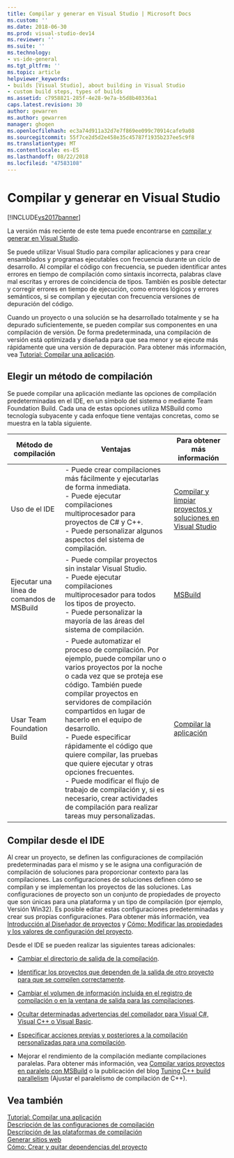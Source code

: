```yaml
---
title: Compilar y generar en Visual Studio | Microsoft Docs
ms.custom: ''
ms.date: 2018-06-30
ms.prod: visual-studio-dev14
ms.reviewer: ''
ms.suite: ''
ms.technology:
- vs-ide-general
ms.tgt_pltfrm: ''
ms.topic: article
helpviewer_keywords:
- builds [Visual Studio], about building in Visual Studio
- custom build steps, types of builds
ms.assetid: c7958821-285f-4e28-9e7a-b5d8b40336a1
caps.latest.revision: 30
author: gewarren
ms.author: gewarren
manager: ghogen
ms.openlocfilehash: ec3a74d911a32d7e7f869ee099c70914cafe9a08
ms.sourcegitcommit: 55f7ce2d5d2e458e35c45787f1935b237ee5c9f8
ms.translationtype: MT
ms.contentlocale: es-ES
ms.lasthandoff: 08/22/2018
ms.locfileid: "47583108"
---
```

# <a name="compiling-and-building-in-visual-studio"></a>Compilar y generar en Visual Studio
[!INCLUDE[vs2017banner](../includes/vs2017banner.md)]

La versión más reciente de este tema puede encontrarse en [compilar y generar en Visual Studio](https://docs.microsoft.com/visualstudio/ide/compiling-and-building-in-visual-studio).  
  
Se puede utilizar Visual Studio para compilar aplicaciones y para crear ensamblados y programas ejecutables con frecuencia durante un ciclo de desarrollo. Al compilar el código con frecuencia, se pueden identificar antes errores en tiempo de compilación como sintaxis incorrecta, palabras clave mal escritas y errores de coincidencia de tipos. También es posible detectar y corregir errores en tiempo de ejecución, como errores lógicos y errores semánticos, si se compilan y ejecutan con frecuencia versiones de depuración del código.  
  
 Cuando un proyecto o una solución se ha desarrollado totalmente y se ha depurado suficientemente, se pueden compilar sus componentes en una compilación de versión. De forma predeterminada, una compilación de versión está optimizada y diseñada para que sea menor y se ejecute más rápidamente que una versión de depuración. Para obtener más información, vea [Tutorial: Compilar una aplicación](../ide/walkthrough-building-an-application.md).  
  
## <a name="choosing-a-build-method"></a>Elegir un método de compilación  
 Se puede compilar una aplicación mediante las opciones de compilación predeterminadas en el IDE, en un símbolo del sistema o mediante Team Foundation Build. Cada una de estas opciones utiliza MSBuild como tecnología subyacente y cada enfoque tiene ventajas concretas, como se muestra en la tabla siguiente.  
  
|Método de compilación|Ventajas|Para obtener más información|  
|------------------|--------------|--------------------------|  
|Uso de el IDE|- Puede crear compilaciones más fácilmente y ejecutarlas de forma inmediata.<br />- Puede ejecutar compilaciones multiprocesador para proyectos de C# y C++.<br />- Puede personalizar algunos aspectos del sistema de compilación.|[Compilar y limpiar proyectos y soluciones en Visual Studio](../ide/building-and-cleaning-projects-and-solutions-in-visual-studio.md)|  
|Ejecutar una línea de comandos de MSBuild|- Puede compilar proyectos sin instalar Visual Studio.<br />- Puede ejecutar compilaciones multiprocesador para todos los tipos de proyecto.<br />- Puede personalizar la mayoría de las áreas del sistema de compilación.|[MSBuild](../msbuild/msbuild.md)|  
|Usar Team Foundation Build|- Puede automatizar el proceso de compilación. Por ejemplo, puede compilar uno o varios proyectos por la noche o cada vez que se proteja ese código. También puede compilar proyectos en servidores de compilación compartidos en lugar de hacerlo en el equipo de desarrollo.<br />- Puede especificar rápidamente el código que quiere compilar, las pruebas que quiere ejecutar y otras opciones frecuentes.<br />- Puede modificar el flujo de trabajo de compilación y, si es necesario, crear actividades de compilación para realizar tareas muy personalizadas.|[Compilar la aplicación](http://msdn.microsoft.com/library/a971b0f9-7c28-479d-a37b-8fd7e27ef692)|  
  
## <a name="building-from-the-ide"></a>Compilar desde el IDE  
 Al crear un proyecto, se definen las configuraciones de compilación predeterminadas para el mismo y se le asigna una configuración de compilación de soluciones para proporcionar contexto para las compilaciones. Las configuraciones de soluciones definen cómo se compilan y se implementan los proyectos de las soluciones. Las configuraciones de proyecto son un conjunto de propiedades de proyecto que son únicas para una plataforma y un tipo de compilación (por ejemplo, Versión Win32). Es posible editar estas configuraciones predeterminadas y crear sus propias configuraciones. Para obtener más información, vea [Introducción al Diseñador de proyectos](http://msdn.microsoft.com/en-us/898dd854-c98d-430c-ba1b-a913ce3c73d7) y [Cómo: Modificar las propiedades y los valores de configuración del proyecto](http://msdn.microsoft.com/en-us/e7184bc5-2f2b-4b4f-aa9a-3ecfcbc48b67).  
  
 Desde el IDE se pueden realizar las siguientes tareas adicionales:  
  
-   [Cambiar el directorio de salida de la compilación](../ide/how-to-change-the-build-output-directory.md).  
  
-   [Identificar los proyectos que dependen de la salida de otro proyecto para que se compilen correctamente](../ide/how-to-create-and-remove-project-dependencies.md).  
  
-   [Cambiar el volumen de información incluida en el registro de compilación o en la ventana de salida para las compilaciones](../ide/how-to-view-save-and-configure-build-log-files.md).  
  
-   [Ocultar determinadas advertencias del compilador para Visual C#, Visual C++ o Visual Basic](../ide/how-to-suppress-compiler-warnings.md).  
  
-   [Especificar acciones previas y posteriores a la compilación personalizadas para una compilación](../ide/specifying-custom-build-events-in-visual-studio.md).  
  
-   Mejorar el rendimiento de la compilación mediante compilaciones paralelas. Para obtener más información, vea [Compilar varios proyectos en paralelo con MSBuild](../msbuild/building-multiple-projects-in-parallel-with-msbuild.md) o la publicación del blog [Tuning C++ build parallelism](http://blogs.msdn.com/b/msbuild/archive/2010/03/08/tuning-c-build-parallelism-in-vs2010.aspx) (Ajustar el paralelismo de compilación de C++).  
  
## <a name="see-also"></a>Vea también  
 [Tutorial: Compilar una aplicación](../ide/walkthrough-building-an-application.md)   
 [Descripción de las configuraciones de compilación](../ide/understanding-build-configurations.md)   
 [Descripción de las plataformas de compilación](../ide/understanding-build-platforms.md)   
 [Generar sitios web](http://msdn.microsoft.com/library/a9cbb88c-8fff-4c67-848b-98fbfd823193)   
 [Cómo: Crear y quitar dependencias del proyecto](../ide/how-to-create-and-remove-project-dependencies.md)



